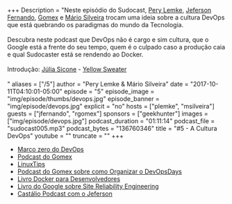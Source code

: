 +++
Description = "Neste episódio do Sudocast, [Pery Lemke](https://www.twitter.com/perylemke), [Jeferson Fernando](https://twitter.com/badtux_), [Gomex](https://twitter.com/gomex) e [Mário Silveira](https://twitter.com/dermarios) trocam uma ideia sobre a cultura DevOps que está quebrando os paradigmas do mundo da Tecnologia.<br/><br/> Descubra neste podcast que DevOps não é cargo e sim cultura, que o Google está a frente do seu tempo, quem é o culpado caso a produção caia e qual Sudocaster está se rendendo ao Docker.<br/><br/> Introdução: [Júlia Sicone](https://www.juliasicone.com/about-me) - [Yellow Sweater](https://soundcloud.com/juliasicone/yellow-sweater)<br/><br/>"
aliases = ["/5"]
author = "Pery Lemke & Mário Silveira"
date = "2017-10-11T04:10:01-05:00"
episode = "5"
episode_image = "img/episode/thumbs/devops.jpg"
episode_banner = "img/episode/devops.jpg"
explicit = "no"
hosts = ["plemke", "msilveira"]
guests = ["jfernando", "rgomex"]
sponsors = ["geekhunter"]
images = ["img/episode/devops.jpg"]
podcast_duration = "01:11:14"
podcast_file = "sudocast005.mp3"
podcast_bytes = "136760346"
title = "#5 - A Cultura DevOps"
youtube = ""
truncate = ""
+++
* [Marco zero do DevOps](https://www.youtube.com/watch?v=LdOe18KhtT4)
* [Podcast do Gomex](http://gatilhokosmico.com.br/2017/07/17/qual-futuro-do-sysadmin/)
* [LinuxTips](https://www.youtube.com/linuxtips)
* [Podcast do Gomex sobre como Organizar o DevOpsDays](http://gatilhokosmico.com.br/2017/08/05/precisamos-falar-sobre-devops-organizando-devopsday/)
* [Livro Docker para Desenvolvedores](https://leanpub.com/dockerparadesenvolvedores)
* [Livro do Google sobre Site Reliability Engineering](https://landing.google.com/sre/book.html)
* [Castálio Podcast com o Jeferson](http://castalio.info/episodio-109-jeferson-noronha-canal-linuxtips.html)
